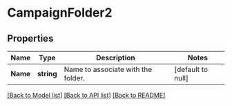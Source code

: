 # CampaignFolder2

## Properties
Name | Type | Description | Notes
------------ | ------------- | ------------- | -------------
**Name** | **string** | Name to associate with the folder. | [default to null]

[[Back to Model list]](../README.md#documentation-for-models) [[Back to API list]](../README.md#documentation-for-api-endpoints) [[Back to README]](../README.md)

